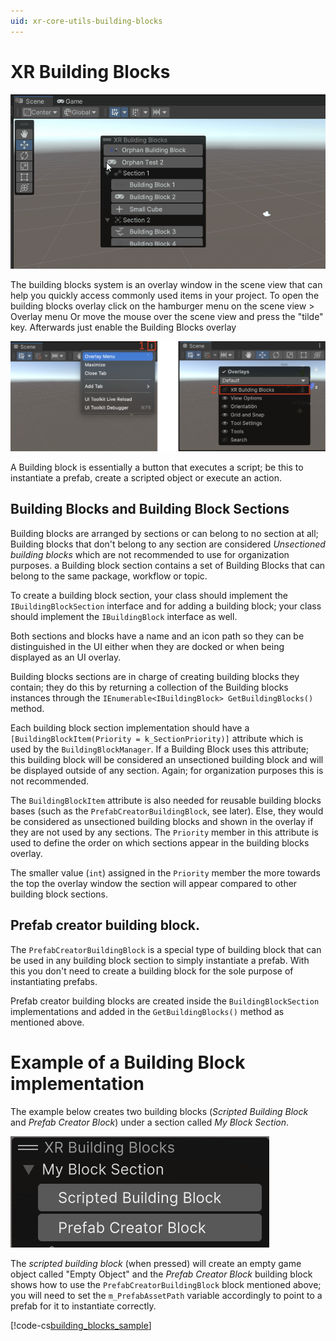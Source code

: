 ```yaml
---
uid: xr-core-utils-building-blocks
---
```

# XR Building Blocks

![Building Blocks](images/building-blocks.gif)

The building blocks system is an overlay window in the scene view that can help you quickly access commonly used items in your project. To open the building blocks overlay click on the hamburger menu on the scene view &gt; Overlay menu Or move the mouse over the scene view and press the "tilde" key. Afterwards just enable the Building Blocks overlay 

![Open Building Blocks Overlay](images/open-building-blocks-overlay.png)

A Building block is essentially a button that executes a script; be this to instantiate a prefab, create a scripted object or execute an action.

## Building Blocks and Building Block Sections

Building blocks are arranged by sections or can belong to no section at all; Building blocks that don't belong to any section are considered *Unsectioned building blocks* which are not recommended to use for organization purposes. a Building block section contains a set of Building Blocks that can belong to the same package, workflow or topic.

To create a building block section, your class should implement the `IBuildingBlockSection` interface and for adding a building block; your class should implement the `IBuildingBlock` interface as well.

Both sections and blocks have a name and an icon path so they can be distinguished in the UI either when they are docked or when being displayed as an UI overlay.

Building blocks sections are in charge of creating building blocks they contain; they do this by returning a collection of the Building blocks instances through the `IEnumerable<IBuildingBlock> GetBuildingBlocks()` method.

Each building block section implementation should have a `[BuildingBlockItem(Priority = k_SectionPriority)]` attribute which is used by the `BuildingBlockManager`. If a Building Block uses this attribute; this building block will be considered an unsectioned building block and will be displayed outside of any section. Again; for organization purposes this is not recommended.

The `BuildingBlockItem` attribute is also needed for reusable building blocks bases (such as the `PrefabCreatorBuildingBlock`, see later). Else, they would be considered as unsectioned building blocks and shown in the overlay if they are not used by any sections. The `Priority` member in this attribute is used to define the order on which sections appear in the building blocks overlay.

The smaller value (`int`) assigned in the `Priority` member the more towards the top the overlay window the section will appear compared to other building block sections.

## Prefab creator building block.

The `PrefabCreatorBuildingBlock` is a special type of building block that can be used in any building block section to simply instantiate a prefab. With this you don't need to create a building block for the sole purpose of instantiating prefabs.

Prefab creator building blocks are created inside the `BuildingBlockSection` implementations  and added in the `GetBuildingBlocks()` method as mentioned above. 

# Example of a Building Block implementation

The example below creates two building blocks (_Scripted Building Block_ and _Prefab Creator Block_) under a section called _My Block Section_.

![Building Block Example](images/building-block-example.png)

The _scripted building block_ (when pressed) will create an empty game object called "Empty Object" and the _Prefab Creator Block_ building block shows how to use the `PrefabCreatorBuildingBlock` block mentioned above; you will need to set the `m_PrefabAssetPath` variable accordingly to point to a prefab for it to instantiate correctly.

[!code-cs[building_blocks_sample](../Tests/CodeSamples/ScriptedBuildingBlockSample.cs#building_blocks_sample)]
